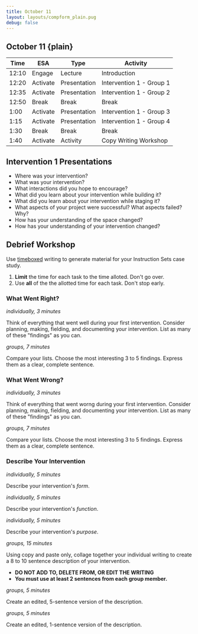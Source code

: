 ```yaml
---
title: October 11
layout: layouts/compform_plain.pug
debug: false
---
```


## October 11 {plain}

| Time  | ESA      | Type         | Activity                 |
| ----- | -------- | ------------ | ------------------------ |
| 12:10 | Engage   | Lecture      | Introduction             |
| 12:20 | Activate | Presentation | Intervention 1 - Group 1 |
| 12:35 | Activate | Presentation | Intervention 1 - Group 2 |
| 12:50 | Break    | Break        | Break                    |
| 1:00  | Activate | Presentation | Intervention 1 - Group 3 |
| 1:15  | Activate | Presentation | Intervention 1 - Group 4 |
| 1:30  | Break    | Break        | Break                    |
| 1:40  | Activate | Activity     | Copy Writing Workshop    |


## Intervention 1 Presentations

- Where was your intervention?
- What was your intervention?
- What interactions did you hope to encourage?
- What did you learn about your intervention while building it?
- What did you learn about your intervention while staging it?
- What aspects of your project were successful? What aspects failed? Why?
- How has your understanding of the space changed?
- How has your understanding of your intervention changed?


## Debrief Workshop

Use [timeboxed](https://en.wikipedia.org/wiki/Timeboxing) writing to generate material for your Instruction Sets case study.

1) **Limit** the time for each task to the time alloted. Don't go over.
2) Use **all** of the the allotted time for each task. Don't stop early.

### What Went Right?
*individually, 3 minutes*

Think of everything that went well during your first intervention. Consider planning, making, fielding, and documenting your intervention. List as many of these "findings" as you can.

*groups, 7 minutes*

Compare your lists.
Choose the most interesting 3 to 5 findings.
Express them as a clear, complete sentence. 

### What Went Wrong?
*individually, 3 minutes*

Think of everything that went worng during your first intervention. Consider planning, making, fielding, and documenting your intervention. List as many of these "findings" as you can.


*groups, 7 minutes*

Compare your lists.
Choose the most interesting 3 to 5 findings.
Express them as a clear, complete sentence. 

### Describe Your Intervention
*individually, 5 minutes*

Describe your intervention's *form*.

*individually, 5 minutes*

Describe your intervention's *function*.

*individually, 5 minutes*

Describe your intervention's *purpose*.

*groups, 15 minutes*

Using copy and paste only, collage together your individual writing to create a 8 to 10 sentence description of your intervention. 
- **DO NOT ADD TO, DELETE FROM, OR EDIT THE WRITING**
- **You must use at least 2 sentences from each group member.**
  
*groups, 5 minutes*

Create an edited, 5-sentence version of the description.

*groups, 5 minutes*

Create an edited, 1-sentence version of the description.










